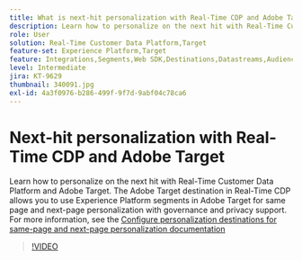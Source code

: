 ```yaml
---
title: What is next-hit personalization with Real-Time CDP and Adobe Target?
description: Learn how to personalize on the next hit with Real-Time Customer Data Platform (CDP) and Adobe Target.
role: User
solution: Real-Time Customer Data Platform,Target
feature-set: Experience Platform,Target
feature: Integrations,Segments,Web SDK,Destinations,Datastreams,Audiences,Experience Targeting
level: Intermediate
jira: KT-9629
thumbnail: 340091.jpg
exl-id: 4a3f0976-b286-499f-9f7d-9abf04c78ca6
---
```

# Next-hit personalization with Real-Time CDP and Adobe Target

Learn how to personalize on the next hit with Real-Time Customer Data Platform and Adobe Target. The Adobe Target destination in Real-Time CDP allows you to use Experience Platform segments in Adobe Target for same page and next-page personalization with governance and privacy support. For more information, see the [Configure personalization destinations for same-page and next-page personalization documentation](https://experienceleague.adobe.com/docs/experience-platform/destinations/ui/activate/configure-personalization-destinations.html)

>[!VIDEO](https://video.tv.adobe.com/v/340091?quality=12&learn=on)
